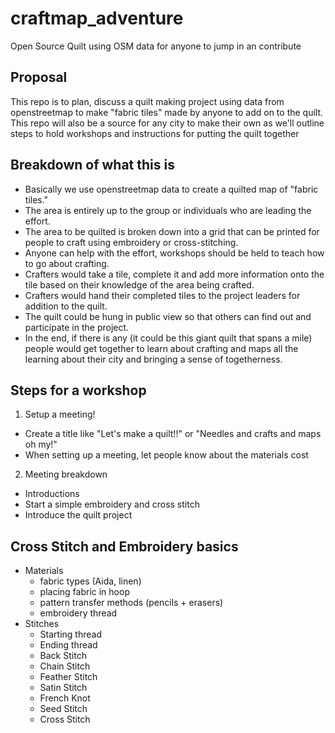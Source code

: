 # craftmap_adventure
Open Source Quilt using OSM data for anyone to jump in an contribute

## Proposal
This repo is to plan, discuss a quilt making project using data from openstreetmap to make "fabric tiles" made by anyone to add on to the quilt. This repo will also be a source for any city to make their own as we'll outline steps to hold workshops and instructions for putting the quilt together

## Breakdown of what this is
* Basically we use openstreetmap data to create a quilted map of "fabric tiles." 
* The area is entirely up to the group or individuals who are leading the effort.
* The area to be quilted is broken down into a grid that can be printed for people to craft using embroidery or cross-stitching.
* Anyone can help with the effort, workshops should be held to teach how to go about crafting.
* Crafters would take a tile, complete it and add more information onto the tile based on their knowledge of the area being crafted.
* Crafters would hand their completed tiles to the project leaders for addition to the quilt.
* The quilt could be hung in public view so that others can find out and participate in the project.
* In the end, if there is any (it could be this giant quilt that spans a mile) people would get together to learn about crafting and maps all the learning about their city and bringing a sense of togetherness.


## Steps for a workshop

1. Setup a meeting!
 * Create a title like "Let's make a quilt!!" or "Needles and crafts and maps oh my!"
 * When setting up a meeting, let people know about the materials cost
2. Meeting breakdown
 * Introductions
 * Start a simple embroidery and cross stitch
 * Introduce the quilt project

## Cross Stitch and Embroidery basics

- Materials
  - fabric types (Aida, linen)
  - placing fabric in hoop
  - pattern transfer methods (pencils + erasers)
  - embroidery thread
- Stitches
  - Starting thread
  - Ending thread
  - Back Stitch
  - Chain Stitch
  - Feather Stitch
  - Satin Stitch
  - French Knot
  - Seed Stitch
  - Cross Stitch

